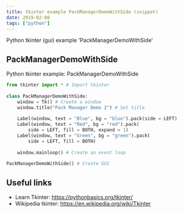```yaml
---
title: tkinter example PackManagerDemoWithSide (snippet)
date: 2019-02-08
tags: ["python"]
---
```

Python tkinter (gui) example 'PackManagerDemoWithSide'


## PackManagerDemoWithSide

Python tkinter example: PackManagerDemoWithSide

```python
from tkinter import * # Import tkinter
    
class PackManagerDemoWithSide:
    window = Tk() # Create a window
    window.title("Pack Manager Demo 2") # Set title
    
    Label(window, text = "Blue", bg = "blue").pack(side = LEFT)
    Label(window, text = "Red", bg = "red").pack(
        side = LEFT, fill = BOTH, expand = 1)
    Label(window, text = "Green", bg = "green").pack(
        side = LEFT, fill = BOTH)
    
    window.mainloop() # Create an event loop
        
PackManagerDemoWithSide() # Create GUI 

```

## Useful links

- Learn Tkinter: https://pythonbasics.org/tkinter/
- Wikipedia tkinter: https://en.wikipedia.org/wiki/Tkinter
